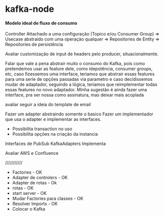 # kafka-node

#### Modelo ideal de fluxo de consumo

Controller Attachado a uma configuração (Topico e/ou Consumer Group) => Usecase abstraido com uma operação qualquer => Repositories de Entity => Repositories de persistência

Avaliar customização de input de headers pelo producer, situacionalmente.

Falar que vale a pena abstrair muito o consumo do Kafka, pois como pretendemos usar as feature dele, como idepotência, consumer groups, etc, caso fizessemos uma interface, teriamos que abstrair essas features para uma serie de opções passadas via parametro e caso decidissemos mudar de adaptador, seguindo a lógica, teriamos que reimplementar todas essas features no novo adaptador. Minha sugestão é ainda fazer uma interface, pra ser nossa como assinatura, mas deixar mais acoplada

avaliar seguir a ideia do template de email

Fazer um adapter abstraindo somente o basico
Fazer um implementador que usa o adapter e implementar as interfaces.

- Possibilita transaction no uso
- Possibilita opções na criação da instancia

Interfaces de PubSub
KafkaAdapters Implementa

Avaliar AWS e Confluence

///////////

- Factories - OK
- Adapter de controlers - OK
- Adapter de rotas - Ok
- rotas - OK
- start server - OK
- Mudar Factories para classes - OK
- Resolver Imports - OK
- Colocar o Kafka
